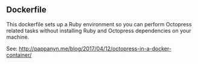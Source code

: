 ## Dockerfile

This dockerfile sets up a Ruby environment so you can perform Octopress related tasks without installing Ruby and Octopress dependencies on your machine.

See: http://pappanyn.me/blog/2017/04/12/octopress-in-a-docker-container/


